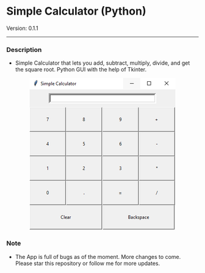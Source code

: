 # Simple Calculator (Python)

Version: 0.1.1

---

### Description

- Simple Calculator that lets you add, subtract, multiply, divide, and get the square root. Python GUI with the help of Tkinter.

<p align="center">
    <img alt="Simple Calculator GUI" src="assets\images\simple_calculator_gui.jpg"/>
</p>

### Note
- The App is full of bugs as of the moment. More changes to come. Please star this repository or follow me for more updates.